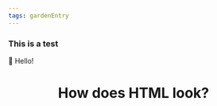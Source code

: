 ```yaml
---
tags: gardenEntry
---
```


### This is a test
👋 Hello!

<h1 style="text-align: center">How does HTML look?</h1>
